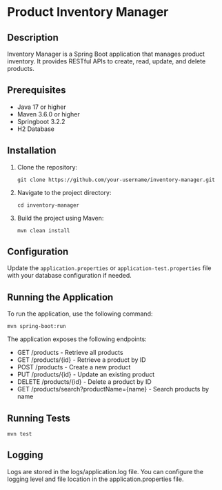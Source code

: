 # Product Inventory Manager

## Description
Inventory Manager is a Spring Boot application that manages product inventory. It provides RESTful APIs to create, read, update, and delete products.

## Prerequisites
- Java 17 or higher
- Maven 3.6.0 or higher
- Springboot 3.2.2
- H2 Database

## Installation
1. Clone the repository:
    ```
    git clone https://github.com/your-username/inventory-manager.git
    ```
2. Navigate to the project directory:
    ```
    cd inventory-manager
    ```
3. Build the project using Maven:
    ```
    mvn clean install
    ```

## Configuration
Update the `application.properties` or `application-test.properties` file with your database configuration if needed.

## Running the Application
To run the application, use the following command:
```
mvn spring-boot:run
```

The application exposes the following endpoints:  

- GET /products - Retrieve all products
- GET /products/{id} - Retrieve a product by ID
- POST /products - Create a new product
- PUT /products/{id} - Update an existing product
- DELETE /products/{id} - Delete a product by ID
- GET /products/search?productName={name} - Search products by name

## Running Tests
```
mvn test
```

## Logging 
Logs are stored in the logs/application.log file. You can configure the logging level and file location in the application.properties file.